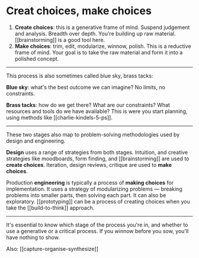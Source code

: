 # Creat choices, make choices
1. **Create choices**: this is a generative frame of mind. Suspend judgement and analysis. Breadth over depth. You're building up raw material. [[brainstorming]] is a good tool here.
2. **Make choices**: trim, edit, modularize, winnow, polish. This is a reductive frame of mind. Your goal is to take the raw material and form it into a polished concept.

---

This process is also sometimes called blue sky, brass tacks:

**Blue sky**: what's the best outcome we can imagine? No limits, no constraints.

**Brass tacks**: how do we get there? What are our constraints? What resources and tools do we have available? This is were you start planning, using methods like [[charlie-kindels-5-ps]].

---

These two stages also map to problem-solving methodologies used by design and engineering.

**Design** uses a range of strategies from both stages. Intuition, and creative strategies like moodboards, form finding, and [[brainstorming]] are used to **create choices**. Iteration, design reviews, critique are used to **make choices**.

Production **engineering** is typically a process of **making choices** for implementation. It uses a strategy of modularizing problems — breaking problems into smaller parts, then solving each part. It can also be exploratory. [[prototyping]] can be a process of creating choices when you take the [[build-to-think]] approach.

---

It's essential to know which stage of the process you're in, and whether to use a generative or a critical process. If you winnow before you sow, you'll have nothing to show.

Also: [[capture-organise-synthesize]]